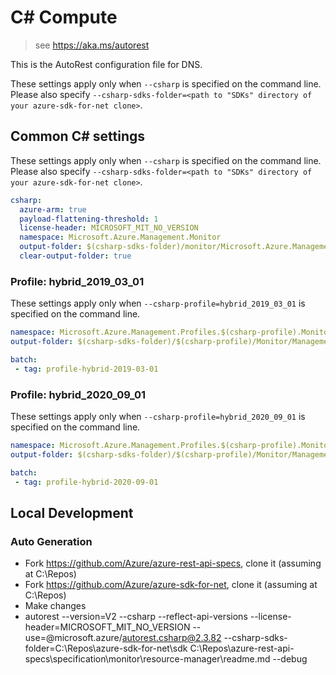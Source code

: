 # C# Compute

> see https://aka.ms/autorest

This is the AutoRest configuration file for DNS.

These settings apply only when `--csharp` is specified on the command line.
Please also specify `--csharp-sdks-folder=<path to "SDKs" directory of your azure-sdk-for-net clone>`.

## Common C# settings

These settings apply only when `--csharp` is specified on the command line.
Please also specify `--csharp-sdks-folder=<path to "SDKs" directory of your azure-sdk-for-net clone>`.

``` yaml $(csharp) && !$(multiapi) && !$(csharp-profile)
csharp:
  azure-arm: true
  payload-flattening-threshold: 1
  license-header: MICROSOFT_MIT_NO_VERSION
  namespace: Microsoft.Azure.Management.Monitor
  output-folder: $(csharp-sdks-folder)/monitor/Microsoft.Azure.Management.Monitor/src/Generated
  clear-output-folder: true
```

### Profile: hybrid_2019_03_01

These settings apply only when `--csharp-profile=hybrid_2019_03_01` is specified on the command line.

``` yaml $(csharp-profile)=='hybrid_2019_03_01'
namespace: Microsoft.Azure.Management.Profiles.$(csharp-profile).Monitor
output-folder: $(csharp-sdks-folder)/$(csharp-profile)/Monitor/Management.Monitor/Generated

batch:
 - tag: profile-hybrid-2019-03-01
 ```

### Profile: hybrid_2020_09_01

These settings apply only when `--csharp-profile=hybrid_2020_09_01` is specified on the command line.

``` yaml $(csharp-profile)=='hybrid_2020_09_01'
namespace: Microsoft.Azure.Management.Profiles.$(csharp-profile).Monitor
output-folder: $(csharp-sdks-folder)/$(csharp-profile)/Monitor/Management.Monitor/Generated

batch:
 - tag: profile-hybrid-2020-09-01
 ```

## Local Development

### Auto Generation
- Fork https://github.com/Azure/azure-rest-api-specs, clone it (assuming at C:\Repos) 
- Fork https://github.com/Azure/azure-sdk-for-net, clone it (assuming at C:\Repos)
- Make changes
- autorest --version=V2 --csharp --reflect-api-versions --license-header=MICROSOFT_MIT_NO_VERSION --use=@microsoft.azure/autorest.csharp@2.3.82 --csharp-sdks-folder=C:\Repos\azure-sdk-for-net\sdk C:\Repos\azure-rest-api-specs\specification\monitor\resource-manager\readme.md --debug
